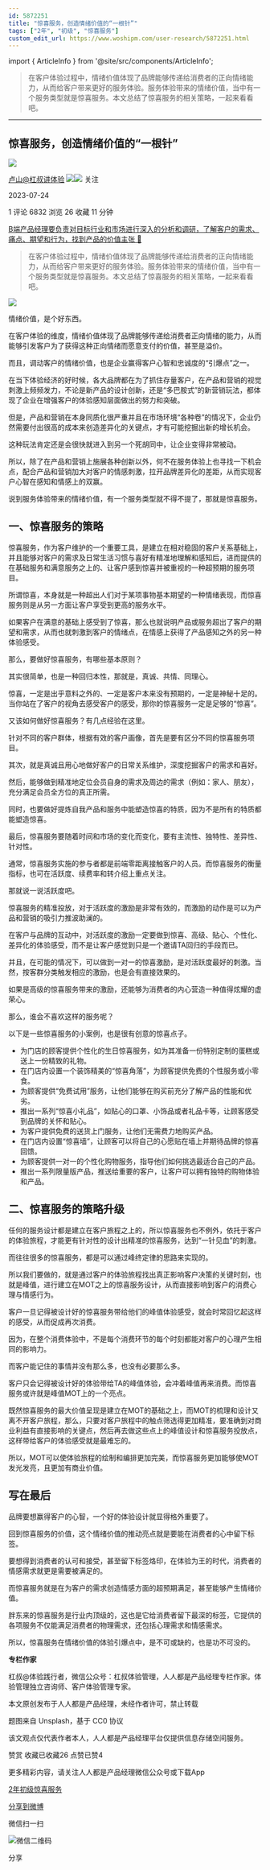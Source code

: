 ```yaml
---
id: 5872251
title: "惊喜服务，创造情绪价值的“一根针”"
tags: ["2年", "初级", "惊喜服务"]
custom_edit_url: https://www.woshipm.com/user-research/5872251.html
---
```

import { ArticleInfo } from '@site/src/components/ArticleInfo';

<ArticleInfo
    author="卢山@杠叔讲体验"
    authorLink="https://www.woshipm.com/u/629667"
    published="2023-07-24"
    views={6832}
    comments={1}
    collects={26}
/>

> 在客户体验过程中，情绪价值体现了品牌能够传递给消费者的正向情绪能力，从而给客户带来更好的服务体验。服务体验带来的情绪价值，当中有一个服务类型就是惊喜服务。本文总结了惊喜服务的相关策略，一起来看看吧。

---

## 惊喜服务，创造情绪价值的“一根针”

[![](https://static.woshipm.com/pmapp_avatar_20230322095429_9319.jpeg?imageView2/1/w/72/h/72/q/100)](https://www.woshipm.com/u/629667)

[卢山@杠叔讲体验](https://www.woshipm.com/u/629667) ![](https://static.woshipm.com/tag/1121_1@2x.png)![](https://static.woshipm.com/tag/2405_1@2x.png) 关注

2023-07-24

1 评论 6832 浏览 26 收藏 11 分钟

[B端产品经理要负责对目标行业和市场进行深入的分析和调研，了解客户的需求、痛点、期望和行为，找到产品的价值主张 🔗](https://ke.qidianla.com/courses/bcpm)

> 在客户体验过程中，情绪价值体现了品牌能够传递给消费者的正向情绪能力，从而给客户带来更好的服务体验。服务体验带来的情绪价值，当中有一个服务类型就是惊喜服务。本文总结了惊喜服务的相关策略，一起来看看吧。

![](https://image.woshipm.com/2023/05/06/9cbbfc78-ec01-11ed-adbb-00163e0b5ff3.jpg)

情绪价值，是个好东西。

在客户体验的维度，情绪价值体现了品牌能够传递给消费者正向情绪的能力，从而能够引发客户为了获得这种正向情绪而愿意支付的价值，甚至是溢价。

而且，调动客户的情绪价值，也是企业赢得客户心智和忠诚度的“引爆点”之一。

在当下体验经济的好时候，各大品牌都在为了抓住存量客户，在产品和营销的视觉刺激上频频发力，不论是新产品的设计创新，还是“多巴胺式”的新营销玩法，都体现了企业在增强客户的体验感知层面做出的努力和突破。

但是，产品和营销在本身同质化很严重并且在市场环境“各种卷”的情况下，企业仍然需要付出很高的成本来创造差异化的关键点，才有可能挖掘出新的增长机会。

这种玩法肯定还是会很快就进入到另一个死胡同中，让企业变得非常被动。

所以，除了在产品和营销上施展各种创新以外，何不在服务体验上也寻找一下机会点，配合产品和营销加大对客户的情感刺激，拉开品牌差异化的差距，从而实现客户心智在感知和情感上的双赢。

说到服务体验带来的情绪价值，有一个服务类型就不得不提了，那就是惊喜服务。

## 一、惊喜服务的策略

惊喜服务，作为客户维护的一个重要工具，是建立在相对稳固的客户关系基础上，并且能够对客户的需求及日常生活习惯与喜好有精准地理解和感知后，进而提供的在基础服务和满意服务之上的、让客户感到惊喜并被重视的一种超预期的服务项目。

所谓惊喜，本身就是一种超出人们对于某项事物基本期望的一种情绪表现，而惊喜服务则是从另一方面让客户享受到更高的服务水平。

如果客户在满意的基础上感受到了惊喜，那么也就说明产品或服务超出了客户的期望和需求，从而也就刺激到客户的情绪点，在情感上获得了产品感知之外的另一种体验感受。

那么，要做好惊喜服务，有哪些基本原则？

其实很简单，也是一种回归本性，那就是，真诚、共情、同理心。

惊喜，一定是出乎意料之外的、一定是客户本来没有预期的，一定是神秘十足的。当你站在了客户的视角去感受客户的感受，那你的惊喜服务一定是足够的“惊喜”。

又该如何做好惊喜服务？有几点经验在这里。

针对不同的客户群体，根据有效的客户画像，首先是要有区分不同的惊喜服务项目。

其次，就是真诚且用心地做好客户的日常关系维护，深度挖掘客户的需求和喜好。

然后，能够做到精准地定位会员自身的需求及周边的需求（例如：家人、朋友），充分满足会员全方位的真正所需。

同时，也要做好提炼自我产品和服务中能塑造惊喜的特质，因为不是所有的特质都能塑造惊喜。

最后，惊喜服务要随着时间和市场的变化而变化，要有主流性、独特性、差异性、针对性。

通常，惊喜服务实施的参与者都是前端零距离接触客户的人员。而惊喜服务的衡量指标，也可在活跃度、续费率和转介绍上重点关注。

那就说一说活跃度吧。

惊喜服务的精准投放，对于活跃度的激励是非常有效的，而激励的动作是可以为产品和营销的吸引力推波助澜的。

在客户与品牌的互动中，对活跃度的激励一定要做到惊喜、高级、贴心、个性化、差异化的体验感受，而不是让客户感觉到只是一个邀请TA回归的手段而已。

并且，在可能的情况下，可以做到一对一的惊喜激励，是对活跃度最好的刺激。当然，按客群分类触发相应的激励，也是会有直接效果的。

如果是高级的惊喜服务带来的激励，还能够为消费者的内心营造一种值得炫耀的虚荣心。

那么，谁会不喜欢这样的服务呢？

以下是一些惊喜服务的小案例，也是很有创意的惊喜点子。

*   为门店的顾客提供个性化的生日惊喜服务，如为其准备一份特别定制的蛋糕或送上一份精致的礼物。
*   在门店内设置一个装饰精美的“惊喜角落”，为顾客提供免费的个性服务或小零食。
*   为顾客提供“免费试用”服务，让他们能够在购买前充分了解产品的性能和优劣。
*   推出一系列“惊喜小礼品”，如贴心的口罩、小饰品或者礼品卡等，让顾客感受到品牌的关怀和贴心。
*   为客户提供免费的送货上门服务，让他们无需费力地购买产品。
*   在门店内设置“惊喜墙”，让顾客可以将自己的心愿贴在墙上并期待品牌的惊喜回馈。
*   为顾客提供一对一的个性化购物服务，指导他们如何挑选最适合自己的产品。
*   推出一系列限量版产品，推送给重要的客户，让客户可以拥有独特的购物体验和产品。

## 二、惊喜服务的策略升级

任何的服务设计都是建立在客户旅程之上的，所以惊喜服务也不例外，依托于客户的体验旅程，才能更有针对性的设计出精准的惊喜服务，达到“一针见血”的刺激。

而往往很多的惊喜服务，都是可以通过峰终定律的思路来实现的。

所以我们要做的，就是通过客户的体验旅程找出真正影响客户决策的关键时刻，也就是峰值，进行建立在MOT之上的惊喜服务设计，从而直接影响到客户的消费心理与情感行为。

客户一旦记得被设计好的惊喜服务带给他们的峰值体验感受，就会时常回忆起这样的感受，从而促成再次消费。

因为，在整个消费体验中，不是每个消费环节的每个时刻都能对客户的心理产生相同的影响力。

而客户能记住的事情并没有那么多，也没有必要那么多。

客户只会记得被设计好的体验带给TA的峰值体验，会冲着峰值再来消费。而惊喜服务或许就是峰值MOT上的一个亮点。

既然惊喜服务的最大价值呈现是建立在MOT的基础之上，而MOT的梳理和设计又离不开客户旅程，那么，只要对客户旅程中的触点筛选得更加精准，要准确到对商业利益有直接影响的关键点，然后再去做这些点上的峰值设计和惊喜服务投放点，这样带给客户的体验感受就是最难忘的。

所以，MOT可以使体验旅程的绘制和编排更加完美，而惊喜服务更加能够使MOT发光发亮，且更加有商业价值。

## 写在最后

品牌要想赢得客户的心智，一个好的体验设计就显得格外重要了。

回到惊喜服务的价值，这个情绪价值的推动亮点就是要能在消费者的心中留下标签。

要想得到消费者的认可和接受，甚至留下标签烙印，在体验为王的时代，消费者的情感需求就更是需要被满足的。

而惊喜服务就是在为客户的需求创造情感方面的超预期满足，甚至能够产生情绪价值。

胖东来的惊喜服务是行业内顶级的，这也是它给消费者留下最深的标签，它提供的各项服务不仅能满足消费者的物理需求，还包括心理需求和情感需求。

所以，惊喜服务在情绪价值的体验引爆点中，是不可或缺的，也是功不可没的。

**专栏作家**

杠叔@体验践行者，微信公众号：杠叔体验管理，人人都是产品经理专栏作家。体验管理独立咨询师、客户体验管理专家。

本文原创发布于人人都是产品经理，未经作者许可，禁止转载

题图来自 Unsplash，基于 CC0 协议

该文观点仅代表作者本人，人人都是产品经理平台仅提供信息存储空间服务。

赞赏 收藏已收藏26 点赞已赞4

更多精彩内容，请关注人人都是产品经理微信公众号或下载App

[2年](https://www.woshipm.com/tag/2%e5%b9%b4)[初级](https://www.woshipm.com/tag/%e5%88%9d%e7%ba%a7)[惊喜服务](https://www.woshipm.com/tag/%e6%83%8a%e5%96%9c%e6%9c%8d%e5%8a%a1)

[分享到微博](https://service.weibo.com/share/share.php?appkey=2775287854&title=惊喜服务，创造情绪价值的“一根针”&url=https://www.woshipm.com/user-research/5872251.html&pic=https://image.woshipm.com/2023/05/06/9cbbfc78-ec01-11ed-adbb-00163e0b5ff3.jpg)

微信扫一扫

![微信二维码](https://api.pwmqr.com/qrcode/create/?url=https://www.woshipm.com/user-research/5872251.html)

分享